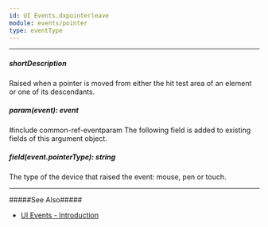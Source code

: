 ```yaml
---
id: UI Events.dxpointerleave
module: events/pointer
type: eventType
---
```

---
##### shortDescription
Raised when a pointer is moved from either the hit test area of an element or one of its descendants.

##### param(event): event
#include common-ref-eventparam The following field is added to existing fields of this argument object.

##### field(event.pointerType): string
The type of the device that raised the event: mouse, pen or touch.

---
#####See Also#####
- [UI Events - Introduction](/Documentation/ApiReference/UI_Widgets/UI_Events/)